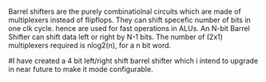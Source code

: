Barrel shifters are the purely combinatiolnal circuits which are made of multiplexers instead of flipflops. They can shift specefic number of bits in one clk cycle.
hence are used for fast operations in ALUs. An N-bit Barrel Shifter can shift data left or right by N-1 bits. The number of (2x1) multiplexers required is nlog2(n), for a n bit word.

#I have created a 4 bit left/right shift barrel shifter which i intend to upgrade in near future to make it mode configurable.
